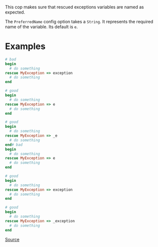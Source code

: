 
This cop makes sure that rescued exceptions variables are named as
expected.

The `PreferredName` config option takes a `String`. It represents
the required name of the variable. Its default is `e`.

# Examples

```ruby
# bad
begin
  # do something
rescue MyException => exception
  # do something
end

# good
begin
  # do something
rescue MyException => e
  # do something
end

# good
begin
  # do something
rescue MyException => _e
  # do something
end# bad
begin
  # do something
rescue MyException => e
  # do something
end

# good
begin
  # do something
rescue MyException => exception
  # do something
end

# good
begin
  # do something
rescue MyException => _exception
  # do something
end
```

[Source](http://www.rubydoc.info/gems/rubocop/RuboCop/Cop/Naming/RescuedExceptionsVariableName)